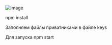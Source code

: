 ![image](https://github.com/atorasi/suicide/assets/121640832/95fa64fb-e368-46a7-bd9d-eb2ad09de4d7)


npm install

Заполняем файлы приватниками в файле keys

Для запуска npm start
